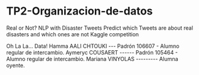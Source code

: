 # TP2-Organizacion-de-datos
Real or Not? NLP with Disaster Tweets Predict which Tweets are about real disasters and which ones are not
Kaggle competition

Oh La La... Data!
Hamma AALI CHTOUKI --- Padrón 106607 - Alumno regular de intercambio.
Aymeryc COUSAERT ------ Padrón 105464 - Alumno regular de intercambio.
Mariana VINYOLAS --------- Alumna oyente.
